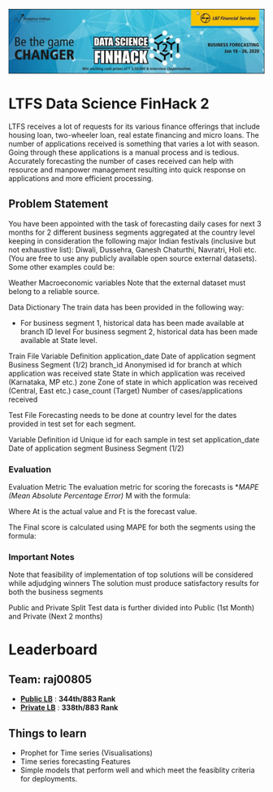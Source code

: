 ![title](ltfs2.jpg)

# LTFS Data Science FinHack 2

LTFS receives a lot of requests for its various finance offerings that include housing loan, two-wheeler loan, real estate financing and micro loans. The number of applications received is something that varies a lot with season. Going through these applications is a manual process and is tedious. Accurately forecasting the number of cases received can help with resource and manpower management resulting into quick response on applications and more efficient processing.

## Problem Statement
You have been appointed with the task of forecasting daily cases for next 3 months for 2 different business segments aggregated at the country level keeping in consideration the following major Indian festivals (inclusive but not exhaustive list): Diwali, Dussehra, Ganesh Chaturthi, Navratri, Holi etc. (You are free to use any publicly available open source external datasets). Some other examples could be:

Weather Macroeconomic variables Note that the external dataset must belong to a reliable source.

Data Dictionary The train data has been provided in the following way:

* For business segment 1, historical data has been made available at branch ID level For business segment 2, historical data has been made available at State level.

Train File Variable Definition application_date Date of application segment Business Segment (1/2) branch_id Anonymised id for branch at which application was received state State in which application was received (Karnataka, MP etc.) zone Zone of state in which application was received (Central, East etc.) case_count (Target) Number of cases/applications received

Test File Forecasting needs to be done at country level for the dates provided in test set for each segment.

Variable Definition id Unique id for each sample in test set application_date Date of application segment Business Segment (1/2)

### Evaluation
Evaluation Metric The evaluation metric for scoring the forecasts is **MAPE (Mean Absolute Percentage Error)* M with the formula:


Where At is the actual value and Ft is the forecast value.

The Final score is calculated using MAPE for both the segments using the formula:

### Important Notes

Note that feasibility of implementation of top solutions will be considered while adjudging winners The solution must produce satisfactory results for both the business segments

Public and Private Split Test data is further divided into Public (1st Month) and Private (Next 2 months)

# Leaderboard
## Team:  raj00805

* **[Public LB](https://datahack.analyticsvidhya.com/contest/ltfs-data-science-finhack-2-an-online-hackathon)** : **344th/883 Rank**
* **[Private LB](https://datahack.analyticsvidhya.com/contest/ltfs-data-science-finhack-2-an-online-hackathon)** : **338th/883 Rank**

## Things to learn
* Prophet for Time series (Visualisations)
* Time series forecasting Features
* Simple models that perform well and which meet the feasiblity criteria for deployments.
